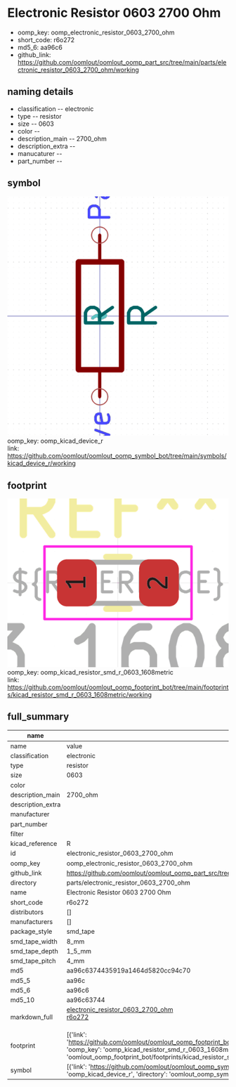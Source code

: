 # Electronic Resistor 0603 2700 Ohm

  
* oomp_key: oomp_electronic_resistor_0603_2700_ohm 
* short_code: r6o272
* md5_6: aa96c6  
* github_link: https://github.com/oomlout/oomlout_oomp_part_src/tree/main/parts/electronic_resistor_0603_2700_ohm/working  
## naming details
* classification -- electronic
* type -- resistor
* size -- 0603
* color -- 
* description_main -- 2700_ohm
* description_extra -- 
* manucaturer -- 
* part_number -- 



## symbol

![](symbol/0/working/working_600.png)  
oomp_key: oomp_kicad_device_r  
link: https://github.com/oomlout/oomlout_oomp_symbol_bot/tree/main/symbols/kicad_device_r/working  

## footprint

![](footprint/0/working/working_600.png)  
oomp_key: oomp_kicad_resistor_smd_r_0603_1608metric  
link: https://github.com/oomlout/oomlout_oomp_footprint_bot/tree/main/footprints/kicad_resistor_smd_r_0603_1608metric/working  

## full_summary
| name | value | 
| --- | --- | 
| name | value | 
| classification | electronic | 
| type | resistor | 
| size | 0603 | 
| color |  | 
| description_main | 2700_ohm | 
| description_extra |  | 
| manufacturer |  | 
| part_number |  | 
| filter |  | 
| kicad_reference | R | 
| id | electronic_resistor_0603_2700_ohm | 
| oomp_key | oomp_electronic_resistor_0603_2700_ohm | 
| github_link | https://github.com/oomlout/oomlout_oomp_part_src/tree/main/parts/electronic_resistor_0603_2700_ohm/working | 
| directory | parts/electronic_resistor_0603_2700_ohm | 
| name | Electronic Resistor 0603 2700 Ohm | 
| short_code | r6o272 | 
| distributors | [] | 
| manufacturers | [] | 
| package_style | smd_tape | 
| smd_tape_width | 8_mm | 
| smd_tape_depth | 1_5_mm | 
| smd_tape_pitch | 4_mm | 
| md5 | aa96c6374435919a1464d5820cc94c70 | 
| md5_5 | aa96c | 
| md5_6 | aa96c6 | 
| md5_10 | aa96c63744 | 
| markdown_full | [electronic_resistor_0603_2700_ohm](https://github.com/oomlout/oomlout_oomp_part_src/tree/main/parts/electronic_resistor_0603_2700_ohm/working)<br>[r6o272](https://github.com/oomlout/oomlout_oomp_part_src/tree/main/parts/electronic_resistor_0603_2700_ohm/working)<br><br> | 
| footprint | [{'link': 'https://github.com/oomlout/oomlout_oomp_footprint_bot/tree/main/foootprntss/kicad_resistor_smd_r_0603_1608metric', 'oomp_key': 'oomp_kicad_resistor_smd_r_0603_1608metric', 'directory': 'oomlout_oomp_footprint_bot/footprints/kicad_resistor_smd_r_0603_1608metric//working/working.kicad_mod'}] | 
| symbol | [{'link': 'https://github.com/oomlout/oomlout_oomp_symbol_bot/tree/main/symbols/kicad_device_r', 'oomp_key': 'oomp_kicad_device_r', 'directory': 'oomlout_oomp_symbol_bot/symbols/kicad_device_r//working/working.kicad_sym'}] | 
